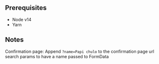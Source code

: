 ## Prerequisites

- Node v14
- Yarn

## Notes

Confirmation page:
Append `?name=Papi chulo` to the confirmation page url search params to have a name passed to FormData
